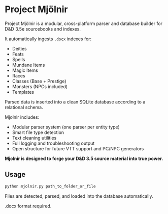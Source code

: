 # Project Mjölnir

Project Mjölnir is a modular, cross-platform parser and database builder for D&D 3.5e sourcebooks and indexes.

It automatically ingests `.docx` indexes for:
- Deities
- Feats
- Spells
- Mundane Items
- Magic Items
- Races
- Classes (Base + Prestige)
- Monsters (NPCs included)
- Templates

Parsed data is inserted into a clean SQLite database according to a relational schema.

Mjolnir includes:
- Modular parser system (one parser per entity type)
- Smart file type detection
- Text cleaning utilities
- Full logging and troubleshooting output
- Open structure for future VTT support and PC/NPC generators

**Mjolnir is designed to forge your D&D 3.5 source material into true power.**

## Usage

```bash
python mjolnir.py path_to_folder_or_file
```

Files are detected, parsed, and loaded into the database automatically.

.docx format required.
